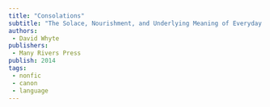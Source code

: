 ```yaml
---
title: "Consolations"
subtitle: "The Solace, Nourishment, and Underlying Meaning of Everyday Words"
authors: 
 - David Whyte
publishers:
 - Many Rivers Press
publish: 2014
tags: 
 - nonfic
 - canon
 - language
---
```

